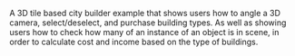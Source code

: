 A 3D tile based city builder example that shows users how to angle a 3D camera, select/deselect, and purchase building types. As well as showing users how to check how many of an instance of an object is in scene, in order to calculate cost and income based on the type of buildings.